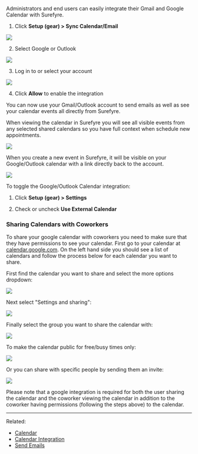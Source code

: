 Administrators and end users can easily integrate their Gmail and Google Calendar with Surefyre.

1. Click **Setup (gear) > Sync Calendar/Email**

![](https://user-images.githubusercontent.com/31252743/38180705-6c5e89f8-35e3-11e8-9971-8344eb360f74.png)

2. Select Google or Outlook

![](https://user-images.githubusercontent.com/31252743/38180704-6c4bc0ca-35e3-11e8-8576-48d96b944885.png)

3. Log in to or select your account

![](https://user-images.githubusercontent.com/31252743/38180709-6dc5312a-35e3-11e8-9bf9-d2c4ee666d42.png)

4. Click **Allow** to enable the integration

You can now use your Gmail/Outlook account to send emails as well as see your calendar events all directly from Surefyre.

When viewing the calendar in Surefyre you will see all visible events from any selected shared calendars so you have full context when schedule new appointments. 

![](https://user-images.githubusercontent.com/31252743/35502374-a388e47e-0491-11e8-920c-cb6ac3d930e7.png)

When you create a new event in Surefyre, it will be visible on your Google/Outlook calendar with a link directly back to the account.

![](https://user-images.githubusercontent.com/31252743/35502429-dd81bc3c-0491-11e8-834f-a6462c3d27b4.png)

To toggle the Google/Outlook Calendar integration:

1. Click **Setup (gear) > Settings**

2. Check or uncheck **Use External Calendar**

### Sharing Calendars with Coworkers
To share your google calendar with coworkers you need to make sure that they have permissions to see your calendar. First go to your calendar at [calendar.google.com](https://calendar.google.com). On the left hand side you should see a list of calendars and follow the process below for each calendar you want to share.

First find the calendar you want to share and select the more options dropdown:

![](https://user-images.githubusercontent.com/30841716/38442888-a8a79260-399e-11e8-85d9-8452c6634f04.png)

Next select "Settings and sharing":

![](https://user-images.githubusercontent.com/30841716/38442913-c9c648ba-399e-11e8-806c-ddd0738fc97a.png)

Finally select the group you want to share the calendar with:

![](https://user-images.githubusercontent.com/30841716/38443362-46d523b6-39a0-11e8-8566-5e0e98d627f1.png)

To make the calendar public for free/busy times only:

![](https://user-images.githubusercontent.com/30841716/38442966-f6ce7a1c-399e-11e8-91ba-227c1a6d6236.png)

Or you can share with specific people by sending them an invite:

![](https://user-images.githubusercontent.com/30841716/38443593-11c5e754-39a1-11e8-9537-92a4de1132b3.png)

Please note that a google integration is required for both the user sharing the calendar and the coworker viewing the calendar in addition to the coworker having permissions (following the steps above) to the calendar.

***

Related:
* [Calendar](https://github.com/surefyresystems/Surefyre-Systems/wiki/Calendar-Tab)
* [Calendar Integration](https://github.com/surefyresystems/Surefyre-Systems/wiki/Calendar-Integration) 
* [Send Emails](https://github.com/surefyresystems/Surefyre-Systems/wiki/Email#send-emails)